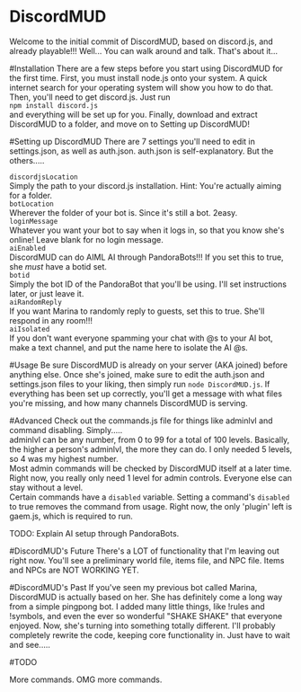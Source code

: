 # DiscordMUD
Welcome to the initial commit of DiscordMUD, based on discord.js, and already playable!!! Well... You can walk around and talk. That's about it...

#Installation
There are a few steps before you start using DiscordMUD for the first time. First, you must install node.js onto your system. A quick internet search for your operating system will show you how to do that. Then, you'll need to get discord.js. Just run<br>`npm install discord.js`<br>and everything will be set up for you. Finally, download and extract DiscordMUD to a folder, and move on to Setting up DiscordMUD!

#Setting up DiscordMUD
There are 7 settings you'll need to edit in settings.json, as well as auth.json. auth.json is self-explanatory. But the others.....

`discordjsLocation`<br>Simply the path to your discord.js installation. Hint: You're actually aiming for a folder.<br>
`botLocation`<br>Wherever the folder of your bot is. Since it's still a bot. 2easy.<br>
`loginMessage`<br>Whatever you want your bot to say when it logs in, so that you know she's online! Leave blank for no login message.<br>
`aiEnabled`<br>DiscordMUD can do AIML AI through PandoraBots!!! If you set this to true, she *must* have a botid set.<br>
`botid`<br>Simply the bot ID of the PandoraBot that you'll be using. I'll set instructions later, or just leave it.<br>
`aiRandomReply`<br>If you want Marina to randomly reply to guests, set this to true. She'll respond in any room!!!<br>
`aiIsolated`<br>If you don't want everyone spamming your chat with @s to your AI bot, make a text channel, and put the name here to isolate the AI @s.

#Usage
Be sure DiscordMUD is already on your server (AKA joined) before anything else. Once she's joined, make sure to edit the auth.json and settings.json files to your liking, then simply run `node DiscordMUD.js`. If everything has been set up correctly, you'll get a message with what files you're missing, and how many channels DiscordMUD is serving.

#Advanced
Check out the commands.js file for things like adminlvl and command disabling. Simply.....<br>
adminlvl can be any number, from 0 to 99 for a total of 100 levels. Basically, the higher a person's adminlvl, the more they can do. I only needed 5 levels, so 4 was my highest number.<br>
Most admin commands will be checked by DiscordMUD itself at a later time. Right now, you really only need 1 level for admin controls. Everyone else can stay without a level.<br>
Certain commands have a `disabled` variable. Setting a command's `disabled` to true removes the command from usage. Right now, the only 'plugin' left is gaem.js, which is required to run.

TODO: Explain AI setup through PandoraBots.

#DiscordMUD's Future
There's a LOT of functionality that I'm leaving out right now. You'll see a preliminary world file, items file, and NPC file. Items and NPCs are NOT WORKING YET.

#DiscordMUD's Past
If you've seen my previous bot called Marina, DiscordMUD is actually based on her. She has definitely come a long way from a simple pingpong bot. I added many little things, like !rules and !symbols, and even the ever so wonderful "SHAKE SHAKE" that everyone enjoyed. Now, she's turning into something totally different. I'll probably completely rewrite the code, keeping core functionality in. Just have to wait and see.....

#TODO

More commands. OMG more commands.

